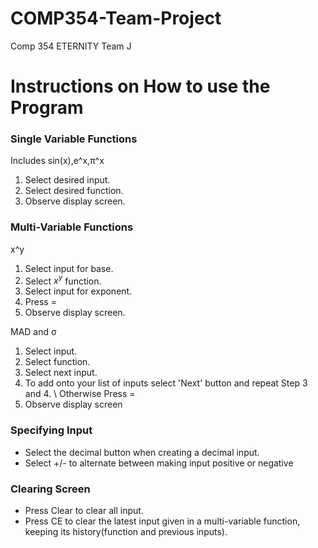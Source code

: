 # COMP354-Team-Project
Comp 354 ETERNITY Team J

# Instructions on How to use the Program

### Single Variable Functions

Includes sin(x),e^x,π^x
1.  Select desired input.
2.  Select desired function.
3.  Observe display screen.

### Multi-Variable Functions

x^y

1. Select input for base.
2. Select $x^y$ function. 
3. Select input for exponent.
4. Press =
5. Observe display screen.

MAD and σ
1. Select input.
2. Select function. 
3. Select next input.
4. To add onto your list of inputs select 'Next' button and repeat Step 3 and 4. \\ Otherwise Press =
5. Observe display screen


### Specifying Input
- Select the decimal button when creating a decimal input.
- Select +/- to alternate between making input positive or negative

### Clearing Screen

- Press Clear to clear all input.
- Press CE to clear the latest input given in a multi-variable function, keeping its history(function and previous inputs).
